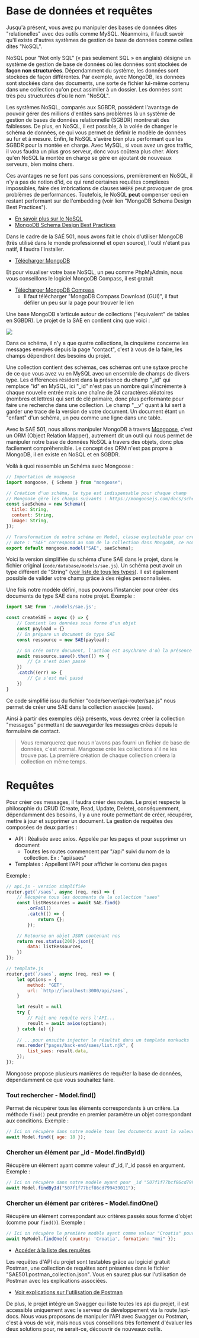 # Base de données et requêtes

Jusqu'à présent, vous avez pu manipuler des bases de données dites "relationelles" avec des outils comme MySQL. Néanmoins, il faudt savoir qu'il existe d'autres systèmes de gestion de base de données comme celles dites "NoSQL".

NoSQL pour "Not only SQL" (« pas seulement SQL » en anglais) désigne un système de gestion de base de données où les données sont stockées de **façon non structurées**. Dépendamment du système, les données sont stockées de façon différentes. Par exemple, avec MongoDB, les données sont stockées dans des documents, une sorte de fichier lui-même contenu dans une collection qu'on peut assimiler à un dossier. Les données sont très peu structurées d'où le nom "NoSQL".

Les systèmes NoSQL, comparés aux SGBDR, possèdent l'avantage de pouvoir gérer des millions d'entités sans problèmes là un système de gestion de bases de données relationnelle (SGBDR) montrerait des faiblesses. De plus, en NoSQL, il est possible, à la volée de changer le schéma de données, ce qui vous permet de définir le modèle de données au fur et à mesure. Enfin, le NoSQL s'avère bien plus performant que les SGBDR pour la montée en charge. Avec MySQL, si vous avez un gros traffic, il vous faudra un plus gros serveur, donc vous coûtera plus cher. Alors qu'en NoSQL la montée en charge se gère en ajoutant de nouveaux serveurs, bien moins chers.

Ces avantages ne se font pas sans concessions, premièrement en NoSQL, il n'y a pas de notion d'id, ce qui rend certaines requêtes complexes impossibles, faire des imbrications de clauses `WHERE` peut provoquer de gros problèmes de performances. Toutefois, le NoSQL **peut** compenser ceci en restant performant sur de l'embedding (voir lien "MongoDB Schema Design Best Practices").

- [En savoir plus sur le NoSQL](https://www.oracle.com/fr/database/nosql/what-is-nosql)
- [MongoDB Schema Design Best Practices](https://www.mongodb.com/developer/products/mongodb/mongodb-schema-design-best-practices/)

Dans le cadre de la SAÉ 501, nous avons fait le choix d'utiliser MongoDB (très utilisé dans le monde professionnel et open source), l'outil n'étant pas natif, il faudra l'installer.
- [Télécharger MongoDB](https://www.mongodb.com/try/download/community)

Et pour visualiser votre base NoSQL, un peu comme PhpMyAdmin, nous vous conseillons le logiciel MongoDB Compass,  il est gratuit
- [Télécharger MongoDB Compass](https://www.mongodb.com/try/download/compass)
    - Il faut télécharger "MongoDB Compass Download (GUI)", il faut défiler un peu sur la page pour trouver le lien

Une base MongoDB s'articule autour de collections ("équivalent" de tables en SGBDR). Le projet de la SAE en contient cinq que voici :

![](./CollectionsDiagram.svg)

Dans ce schéma, il n'y a que quatre collections, la cinquième concerne les messages envoyés depuis la page "contact", c'est à vous de la faire, les champs dépendront des besoins du projet.

Une collection contient des schémas, ces schémas ont une sytaxe proche de ce que vous avez vu en MySQL avec un ensemble de champs de divers type. Les différences résident dans la présence du champ "_id" qui remplace "id" en MySQL, ici "_id" n'est pas un nombre qui s'incrémente à chaque nouvelle entrée mais une chaîne de 24 caractères aléatoires (nombres et lettres) qui sert de clé primaire, donc plus performante pour faire une recherche dans une collection. Le champ "__v" quant à lui sert à garder une trace de la version de votre document. Un document étant un "enfant" d'un schéma, un peu comme une ligne dans une table.

Avec la SAÉ 501, nous allons manipuler MongoDB à travers [Mongoose](https://github.com/Automattic/mongoose), c'est un ORM (Object Relation Mapper), autrement dit un outil qui nous permet de manipuler notre base de données NoSQL à travers des objets, donc plus facilement compréhensible. Le concept des ORM n'est pas propre à MongoDB, il en existe en NoSQL et en SGBDR.

Voilà à quoi ressemble un Schéma avec Mongoose :

```js
// Importation de mongoose
import mongoose, { Schema } from "mongoose";

// Création d'un schéma, le type est indispensable pour chaque champ
// Mongoose gère les champs suivants : https://mongoosejs.com/docs/schematypes.html
const saeSchema = new Schema({
  title: String,
  content: String,
  image: String,
});

// Transformation de notre schéma en Model, classe exploitable pour créer des documents
// Note : "SAE" correspond au nom de la collection dans MongoDB, ce nom sera toujours mis en majuscule et au pluriel 
export default mongoose.model("SAE", saeSchema);
```

Voici la version simplifiée du schéma d'une SAE dans le projet, dans le fichier original (`code/database/models/sae.js`). Un schéma peut avoir un type différent de "String" ([voir liste de tous les types](https://mongoosejs.com/docs/schematypes.html)). Il est également possible de valider votre champ grâce à des règles personnalisées.

Une fois notre modèle défini, nous pouvons l'instancier pour créer des documents de type SAE dans notre projet. Exemple : 

```js
import SAE from './models/sae.js';

const createSAE = async () => {
    // Contient les données sous forme d'un objet
    const payload = {}
    // On prépare un document de type SAE
    const ressource = new SAE(payload);

    // On crée notre document, l'action est asychrone d'où la présence obligatoire du mot-clé "await"
    await ressource.save().then(() => {
        // Ça s'est bien passé
    })
    .catch((err) => {
        // Ça s'est mal passé
    })
}
```
Ce code simplifié issu du fichier "code/server/api-router/sae.js" nous permet de créer une SAE dans la collection associée (saes).

Ainsi à partir des exemples déjà présents, vous devrez créer la collection "messages" permettant de sauvegarder les messages crées depuis le formulaire de contact.

> Vous remarquerez que nous n'avons pas fourni un fichier de base de données, c'est normal. Mangoose crée les collections s'il ne les trouve pas. La première création de chaque collection créera la collection en même temps.

# Requêtes
Pour créer ces messages, il faudra créer des routes. Le projet respecte la philosophie du CRUD (Create, Read, Update, Delete), conséquemment, dépendamment des besoins, il y a une route permettant de créer, récupérer, mettre à jour et supprimer un document. La gestion de requêtes des composées de deux parties :
- API : Réalisée avec axios. Appelée par les pages et pour supprimer un document
    - Toutes les routes commencent par "/api" suivi du nom de la collection. Ex : "api/saes"
- Templates : Appellent l'API pour afficher le contenu des pages

Exemple :

```js
// api.js - version simplifiée
router.get(`/saes`, async (req, res) => {
    // Récupère tous les documents de la collection "saes"
    const listRessources = await SAE.find()
        .orFail()
        .catch(() => {
            return {};
        });

    // Retourne un objet JSON contenant nos
    return res.status(200).json({
        data: listRessources,
    })
});

// template.js
router.get(`/saes`, async (req, res) => {
    let options = {
        method: "GET",
        url: `http://localhost:3000/api/saes`,
    }

    let result = null
    try {
        // Fait une requête vers l'API...
        result = await axios(options);
    } catch (e) {}
    
    // ...pour ensuite injecter le résultat dans un template nunkucks
    res.render("pages/back-end/saes/list.njk", {
        list_saes: result.data,
    });
});
```

Mongoose propose plusieurs manières de requêter la base de données, dépendamment ce que vous souhaitez faire.

### Tout rechercher - Model.find()
Permet de récupérer tous les éléments correspondants à un critère. La méthode `find()` peut prendre en premier paramètre un objet correspondant aux conditions. Exemple :
```js
// Ici on récupère dans notre modèle tous les documents avant la valeur 18 pour la propriété "age"
await Model.find({ age: 18 });
```

### Chercher un élément par _id - Model.findById()
Récupère un élément ayant comme valeur d'_id, l'_id passé en argument. Exemple :
```js
// Ici on récupère dans notre modèle ayant pour _id "507f1f77bcf86cd799439011"
await Model.findById("507f1f77bcf86cd799439011");
```

### Chercher un élément par critères - Model.findOne()
Récupère un élément correspondant aux critères passés sous forme d'objet (comme pour `find()`). Exemple :
```js
// Ici on récupère le première modèle ayant comme valeur "Croatia" pour le champ "country" et "mmi" pour le champ "formation"
await MyModel.findOne({ country: 'Croatia', formation: "mmi" });
```

- [Accéder à la liste des requêtes](https://mongoosejs.com/docs/queries.html)

Les requêtes d'API du projet sont testables grâce au logiciel gratuit Postman, une collection de requêtes sont présentes dans le fichier "SAE501.postman_collection.json". Vous en saurez plus sur l'utilisation de Postman avec les explications associées.
- [Voir explications sur l'utilisation de Postman](./POSTMAN.md)

De plus, le projet intégre un Swagger qui liste toutes les api du projet, il est accessible uniquement avec le serveur de développement via la route /api-docs. Nous vous proposons de manipuler l'API avec Swagger ou Postman, c'est à vous de voir, mais nous vous conseillons très fortement d'évaluer les deux solutions pour, ne serait-ce, découvrir de nouveaux outils.